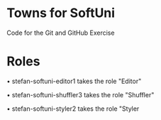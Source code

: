 # Towns for SoftUni
Code for the Git and GitHub Exercise
# Roles

• stefan-softuni-editor1 takes the role "Editor"

• stefan-softuni-shuffler3 takes the role "Shuffler"

• stefan-softuni-styler2 takes the role "Styler

